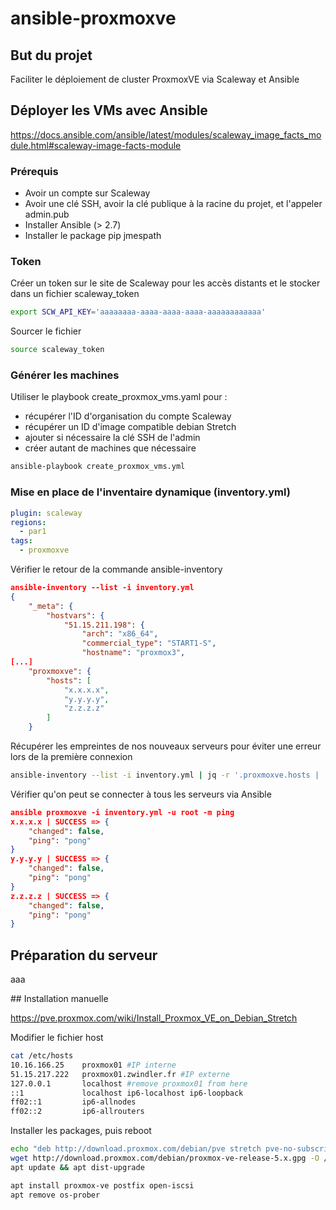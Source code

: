 # ansible-proxmoxve

## But du projet

Faciliter le déploiement de cluster ProxmoxVE via Scaleway et Ansible

## Déployer les VMs avec Ansible

https://docs.ansible.com/ansible/latest/modules/scaleway_image_facts_module.html#scaleway-image-facts-module

### Prérequis

* Avoir un compte sur Scaleway
* Avoir une clé SSH, avoir la clé publique à la racine du projet, et l'appeler admin.pub
* Installer Ansible (> 2.7)
* Installer le package pip jmespath

### Token

Créer un token sur le site de Scaleway pour les accès distants et le stocker dans un fichier scaleway_token

```bash
export SCW_API_KEY='aaaaaaaa-aaaa-aaaa-aaaa-aaaaaaaaaaaa'
```

Sourcer le fichier

```bash
source scaleway_token
```

### Générer les machines

Utiliser le playbook create_proxmox_vms.yaml pour :

* récupérer l'ID d'organisation du compte Scaleway
* récupérer un ID d'image compatible debian Stretch
* ajouter si nécessaire la clé SSH de l'admin
* créer autant de machines que nécessaire

```bash
ansible-playbook create_proxmox_vms.yml
```

### Mise en place de l'inventaire dynamique (inventory.yml)

```YAML
plugin: scaleway
regions:
  - par1
tags:
  - proxmoxve
```

Vérifier le retour de la commande ansible-inventory

```JSON
ansible-inventory --list -i inventory.yml
{
    "_meta": {
        "hostvars": {
            "51.15.211.198": {
                "arch": "x86_64",
                "commercial_type": "START1-S",
                "hostname": "proxmox3",
[...]
    "proxmoxve": {
        "hosts": [
            "x.x.x.x",
            "y.y.y.y",
            "z.z.z.z"
        ]
    }

```

Récupérer les empreintes de nos nouveaux serveurs pour éviter une erreur lors de la première connexion

```bash
ansible-inventory --list -i inventory.yml | jq -r '.proxmoxve.hosts | .[]' | xargs ssh-keyscan >> ~/.ssh/known_hosts
```

Vérifier qu'on peut se connecter à tous les serveurs via Ansible

```JSON
ansible proxmoxve -i inventory.yml -u root -m ping
x.x.x.x | SUCCESS => {
    "changed": false,
    "ping": "pong"
}
y.y.y.y | SUCCESS => {
    "changed": false,
    "ping": "pong"
}
z.z.z.z | SUCCESS => {
    "changed": false,
    "ping": "pong"
}
```

## Préparation du serveur

aaa

## Installation manuelle

https://pve.proxmox.com/wiki/Install_Proxmox_VE_on_Debian_Stretch

Modifier le fichier host

```bash
cat /etc/hosts
10.16.166.25    proxmox01 #IP interne
51.15.217.222   proxmox01.zwindler.fr #IP externe
127.0.0.1       localhost #remove proxmox01 from here
::1             localhost ip6-localhost ip6-loopback
ff02::1         ip6-allnodes
ff02::2         ip6-allrouters
```

Installer les packages, puis reboot

```bash
echo "deb http://download.proxmox.com/debian/pve stretch pve-no-subscription" > /etc/apt/sources.list.d/pve-install-repo.list
wget http://download.proxmox.com/debian/proxmox-ve-release-5.x.gpg -O /etc/apt/trusted.gpg.d/proxmox-ve-release-5.x.gpg
apt update && apt dist-upgrade

apt install proxmox-ve postfix open-iscsi
apt remove os-prober
```